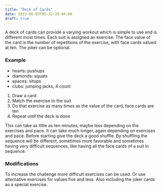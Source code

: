 ```yaml
---
title: "Deck of Cards"
date: 2023-06-03T05:32:29-04:00
draft: true
---
```


A deck of cards can provide a varying workout which is simple to use and is different most times.  Each suit is assigned an exercise.  The face value of the card is the number of repetitions of the exercise, with face cards valued at ten.  The joker can be optional.

### Example

* hearts: pushups
* diamonds: squats
* spaces: situps
* clubs: jumping jacks, 4 count

1. Draw a card
1. Match the exercise to the suit
1. Do that exercise as many times as the value of the card, face cards are ten
1. Repeat until the deck is done

This can take as little as ten minutes, maybe less depending on the exercises and pace.  It can take much longer, again depending on exercises and pace.  Before starting give the deck a good shuffle.  By shuffling the sequence will be different, sometimes more favorable and sometimes having very difficult sequences, like having all the face cards of a suit in sequence.

### Modifications

To increase the challenge more difficult exercises can be used.  Or use alternative exercises for values five and less.  Also including the joker cards as a special exercise.

